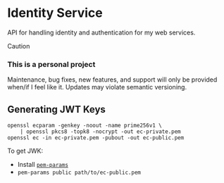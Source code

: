 # Identity Service

API for handling identity and authentication for my web services.

> [!CAUTION]
>
> ### This is a personal project
>
> Maintenance, bug fixes, new features, and support will only be provided when/if I feel like it.
> Updates may violate semantic versioning.

## Generating JWT Keys

```
openssl ecparam -genkey -noout -name prime256v1 \
    | openssl pkcs8 -topk8 -nocrypt -out ec-private.pem
openssl ec -in ec-private.pem -pubout -out ec-public.pem
```

To get JWK:

- Install [`pem-params`](https://github.com/TrentShailer/pem-params)
- `pem-params public path/to/ec-public.pem`
